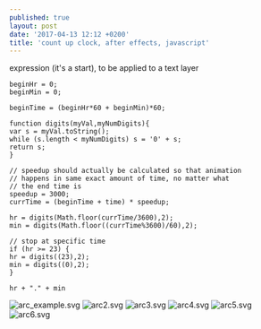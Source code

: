 ```yaml
---
published: true
layout: post
date: '2017-04-13 12:12 +0200'
title: 'count up clock, after effects, javascript'
---
```

expression (it's a start), to be applied to a text layer

    beginHr = 0;
    beginMin = 0;
    
    beginTime = (beginHr*60 + beginMin)*60;
    
    function digits(myVal,myNumDigits){
    var s = myVal.toString();
    while (s.length < myNumDigits) s = '0' + s;
    return s;
    }
    
    // speedup should actually be calculated so that animation
    // happens in same exact amount of time, no matter what
    // the end time is
    speedup = 3000; 
    currTime = (beginTime + time) * speedup;
    
    hr = digits(Math.floor(currTime/3600),2);
    min = digits(Math.floor((currTime%3600)/60),2);
     
    // stop at specific time
    if (hr >= 23) {
    hr = digits((23),2);
    min = digits((0),2);
    }
    
    hr + "." + min
    
![arc_example.svg]({{site.baseurl}}/media/arc_example.svg)
![arc2.svg]({{site.baseurl}}/media/arc2.svg)
![arc3.svg]({{site.baseurl}}/media/arc3.svg)
![arc4.svg]({{site.baseurl}}/media/arc4.svg)
![arc5.svg]({{site.baseurl}}/media/arc5.svg)
![arc6.svg]({{site.baseurl}}/media/arc6.svg)



